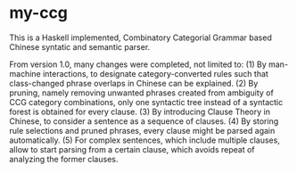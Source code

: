 # my-ccg
This is a Haskell implemented, Combinatory Categorial Grammar based Chinese syntatic and semantic parser.

From version 1.0, many changes were completed, not limited to:
(1) By man-machine interactions, to designate category-converted rules such that class-changed phrase overlaps in Chinese can be  explained.
(2) By pruning, namely removing unwanted phrases created from ambiguity of CCG category combinations, only one syntactic tree instead of a syntactic forest is obtained for every clause.
(3) By introducing Clause Theory in Chinese, to consider a sentence as a sequence of clauses.
(4) By storing rule selections and pruned phrases, every clause might be parsed again automatically.
(5) For complex sentences, which include multiple clauses, allow to start parsing from a certain clause, which avoids repeat of analyzing the former clauses.
